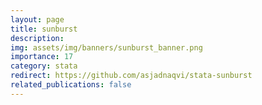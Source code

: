 ```yaml
---
layout: page
title: sunburst
description: 
img: assets/img/banners/sunburst_banner.png
importance: 17
category: stata
redirect: https://github.com/asjadnaqvi/stata-sunburst
related_publications: false
---
```


